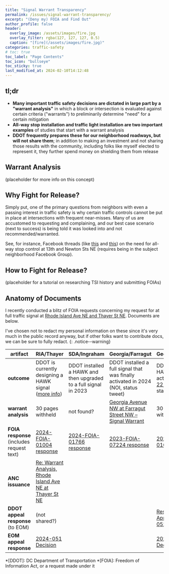 ```yaml
---
title: "Signal Warrant Transparency"
permalink: /issues/signal-warrant-transparency/
excerpt: "(Deny my) FOIA and Find Out"
author_profile: false
header:
  overlay_image: /assets/images/fire.jpg
  overlay_filter: rgba(127, 127, 127, 0.5)
  caption: "[fire](/assets/images/fire.jpg)"
categories: traffic-safety
# toc: true
toc_label: "Page Contents"
toc_icon: "bullseye"
toc_sticky: true
last_modified_at: 2024-02-10T14:12:48
---
```

<meta name="format-detection" content="telephone=no"/>

## tl;dr
- **Many important traffic safety decisions are dictated in large part by a "warrant analysis"** in which a block or intersection is evaluated against certain criteria ("warrants") to preliminarily determine "need" for a certain mitigation
- **All-way stop installation and traffic light installation are two important examples** of studies that start with a warrant analysis
- **DDOT frequently prepares these for our neighborhood roadways, but will not share them**; in addition to making an investment and not sharing those results with the community, including folks like myself elected to represent it, they further spend money on shielding them from release

## Warrant Analysis
(placeholder for more info on this concept)

## Why Fight for Release?
Simply put, one of the primary questions from neighbors with even a passing interest in traffic safety is why certain traffic controls cannot be put in place at intersections with frequent near-misses. Many of us are accustomed to requesting and complaining, and our best case scenario (next to success) is being told it was looked into and not recommended/warranted.

See, for instance, Facebook threads (like [this](https://www.facebook.com/groups/brookand/posts/10160277843224121/) and [this](https://www.facebook.com/groups/brookand/posts/10160305784919121/)) on the need for all-way stop control at 13th and Newton Sts NE (requires being in the subject neighborhood Facebook Group).

## How to Fight for Release?
(placeholder for a tutorial on researching TSI history and submitting FOIAs)

## Anatomy of Documents
I recently conducted a blitz of FOIA requests concerning my request for at full traffic signal at [Rhode Island Ave NE and Thayer St NE](/issues/ria-thayer/). Documents are below.

I've chosen not to redact my personal information on these since it's very much in the public record anyway, but if other folks want to contribute docs, we can be sure to fully redact.
{: .notice--warning}

|artifact|RIA/Thayer|SDA/Ingraham|Georgia/Farragut|Georgia/Hamilton|
|---|---|---|---|---|
|**outcome**|DDOT is currently designing a HAWK signal ([more info](/issues/ria-thayer/))|DDOT installed a HAWK and then upgraded to a full signal in 2023|DDOT installed a full signal that was finally activated in 2024 (NOI, status tweet)|DDOT installed a HAWK pending activation([NOI 22-144-TESD](https://drive.google.com/file/d/15a0RH3OwhRjSui250_bCJEWy6_P7WHZA/view), status tweet)|
|**warrant analysis**|30 pages withheld|not found?|[Georgia Avenue NW at Farragut Street NW – Signal Warrant](https://drive.google.com/file/d/1gp9fkP_MbM1TGdV7ezdc891qpXhffXzw/view)|30 pages withheld|
|**FOIA response** (includes request text)|[2024-FOIA-01004 response](https://drive.google.com/file/d/1jurWMUdnRjtBIPgH5yfdy7wfaF7lObCG/view)|[2024-FOIA-01766 response](https://drive.google.com/file/d/1z8vaQOnVdotLzqrWAuNzawM8pGph29Bo/view)|[2023-FOIA-07224 response](https://drive.google.com/file/d/1-IIrKgj89mZCJSA9BlWogteFxU8mjfh_/view)|[2024-FOIA-01005](https://drive.google.com/file/d/18Pp0_ukFJAWs2fC9HhKJ14bBJ9t-AT47/view)|
|**ANC issuance**|[Re: Warrant Analysis, Rhode Island Ave NE at Thayer St NE](https://drive.google.com/file/d/11fk2Mvcf3-Mtk0-a-wjnFmG0_NCensOZ/view)||||
|**DDOT appeal response** (to EOM)|(not shared?)|||[Response to FOIA Appeal 2024-052](https://drive.google.com/file/d/1A8sgNwwgU-sC9NjzdKmIT4S_YwUCE1Lc/view?usp=drive_link)|
|**EOM appeal response**|[2024-051 Decision](https://drive.google.com/file/d/1S_AsmygA9Kc8xqKLyf4cDE3Fw2rDp3a2/view)|||[2024-052 Decision](https://drive.google.com/file/d/1zqqNHoErG9fiT_GzUn4p1FSYdSg4Ze75/view)|


*[DDOT]: DC Department of Transportation
*[FOIA]: Freedom of Information Act, or a request made under it